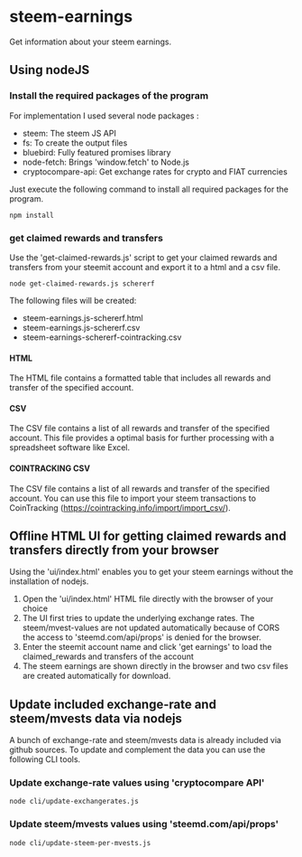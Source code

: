 # steem-earnings
Get information about your steem earnings.

## Using nodeJS

### Install the required packages of the program

For implementation I used several node packages :
- steem: The steem JS API
- fs: To create the output files
- bluebird: Fully featured promises library
- node-fetch: Brings 'window.fetch' to Node.js
- cryptocompare-api: Get exchange rates for crypto and FIAT currencies

Just execute the following command to install all required packages for the program.

````
npm install
````

### get claimed rewards and transfers

Use the 'get-claimed-rewards.js' script to get your claimed rewards and transfers from your steemit account and export it to a html and a csv file.

```
node get-claimed-rewards.js schererf
```

The following files will be created:
- steem-earnings.js-schererf.html
- steem-earnings.js-schererf.csv
- steem-earnings-schererf-cointracking.csv

#### HTML

The HTML file contains a formatted table that includes all rewards and transfer of the specified account.

#### CSV

The CSV file contains a list of all rewards and transfer of the specified account. This file provides a optimal basis for further processing with a spreadsheet software like Excel.

#### COINTRACKING CSV

The CSV file contains a list of all rewards and transfer of the specified account. You can use this file to import your steem transactions to CoinTracking (https://cointracking.info/import/import_csv/).

## Offline HTML UI for getting claimed rewards and transfers directly from your browser

Using the 'ui/index.html' enables you to get your steem earnings without the installation of nodejs.

1. Open the 'ui/index.html' HTML file directly with the browser of your choice
2. The UI first tries to update the underlying exchange rates. The steem/mvest-values are not updated automatically because of CORS the access to 'steemd.com/api/props' is denied for the browser. 
3. Enter the steemit account name and click 'get earnings' to load the claimed_rewards and transfers of the account
4. The steem earnings are shown directly in the browser and two csv files are created automatically for download.

## Update included exchange-rate and steem/mvests data via nodejs

A bunch of exchange-rate and steem/mvests data is already included via github sources. To update and complement the data you can use the following CLI tools.

### Update exchange-rate values using 'cryptocompare API'

```
node cli/update-exchangerates.js
```

### Update steem/mvests values using 'steemd.com/api/props'

```
node cli/update-steem-per-mvests.js
```
